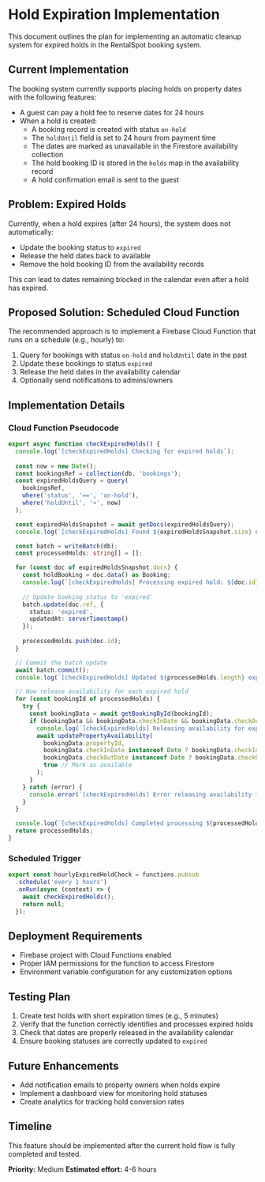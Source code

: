# Hold Expiration Implementation

This document outlines the plan for implementing an automatic cleanup system for expired holds in the RentalSpot booking system.

## Current Implementation

The booking system currently supports placing holds on property dates with the following features:

- A guest can pay a hold fee to reserve dates for 24 hours
- When a hold is created:
  - A booking record is created with status `on-hold`
  - The `holdUntil` field is set to 24 hours from payment time
  - The dates are marked as unavailable in the Firestore availability collection
  - The hold booking ID is stored in the `holds` map in the availability record
  - A hold confirmation email is sent to the guest

## Problem: Expired Holds

Currently, when a hold expires (after 24 hours), the system does not automatically:
- Update the booking status to `expired`
- Release the held dates back to available
- Remove the hold booking ID from the availability records

This can lead to dates remaining blocked in the calendar even after a hold has expired.

## Proposed Solution: Scheduled Cloud Function

The recommended approach is to implement a Firebase Cloud Function that runs on a schedule (e.g., hourly) to:

1. Query for bookings with status `on-hold` and `holdUntil` date in the past
2. Update these bookings to status `expired`
3. Release the held dates in the availability calendar
4. Optionally send notifications to admins/owners

## Implementation Details

### Cloud Function Pseudocode

```typescript
export async function checkExpiredHolds() {
  console.log(`[checkExpiredHolds] Checking for expired holds`);
  
  const now = new Date();
  const bookingsRef = collection(db, 'bookings');
  const expiredHoldsQuery = query(
    bookingsRef,
    where('status', '==', 'on-hold'),
    where('holdUntil', '<', now)
  );

  const expiredHoldsSnapshot = await getDocs(expiredHoldsQuery);
  console.log(`[checkExpiredHolds] Found ${expiredHoldsSnapshot.size} expired holds`);

  const batch = writeBatch(db);
  const processedHolds: string[] = [];

  for (const doc of expiredHoldsSnapshot.docs) {
    const holdBooking = doc.data() as Booking;
    console.log(`[checkExpiredHolds] Processing expired hold: ${doc.id}`);
    
    // Update booking status to 'expired'
    batch.update(doc.ref, { 
      status: 'expired',
      updatedAt: serverTimestamp()
    });
    
    processedHolds.push(doc.id);
  }

  // Commit the batch update
  await batch.commit();
  console.log(`[checkExpiredHolds] Updated ${processedHolds.length} expired holds to 'expired' status`);

  // Now release availability for each expired hold
  for (const bookingId of processedHolds) {
    try {
      const bookingData = await getBookingById(bookingId);
      if (bookingData && bookingData.checkInDate && bookingData.checkOutDate) {
        console.log(`[checkExpiredHolds] Releasing availability for expired hold: ${bookingId}`);
        await updatePropertyAvailability(
          bookingData.propertyId, 
          bookingData.checkInDate instanceof Date ? bookingData.checkInDate : new Date(bookingData.checkInDate as any),
          bookingData.checkOutDate instanceof Date ? bookingData.checkOutDate : new Date(bookingData.checkOutDate as any),
          true // Mark as available
        );
      }
    } catch (error) {
      console.error(`[checkExpiredHolds] Error releasing availability for booking ${bookingId}:`, error);
    }
  }

  console.log(`[checkExpiredHolds] Completed processing ${processedHolds.length} expired holds`);
  return processedHolds;
}
```

### Scheduled Trigger

```typescript
export const hourlyExpiredHoldCheck = functions.pubsub
  .schedule('every 1 hours')
  .onRun(async (context) => {
    await checkExpiredHolds();
    return null;
  });
```

## Deployment Requirements

- Firebase project with Cloud Functions enabled
- Proper IAM permissions for the function to access Firestore
- Environment variable configuration for any customization options

## Testing Plan

1. Create test holds with short expiration times (e.g., 5 minutes)
2. Verify that the function correctly identifies and processes expired holds
3. Check that dates are properly released in the availability calendar
4. Ensure booking statuses are correctly updated to `expired`

## Future Enhancements

- Add notification emails to property owners when holds expire
- Implement a dashboard view for monitoring hold statuses
- Create analytics for tracking hold conversion rates

## Timeline

This feature should be implemented after the current hold flow is fully completed and tested.

**Priority:** Medium
**Estimated effort:** 4-6 hours
